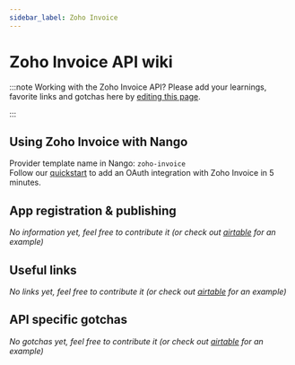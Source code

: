 ```yaml
---
sidebar_label: Zoho Invoice
---
```


# Zoho Invoice API wiki

:::note Working with the Zoho Invoice API?
Please add your learnings, favorite links and gotchas here by [editing this page](https://github.com/nangohq/nango/tree/master/docs/docs/providers/zoho-invoice.md).

:::

## Using Zoho Invoice with Nango

Provider template name in Nango: `zoho-invoice`  
Follow our [quickstart](../quickstart.md) to add an OAuth integration with Zoho Invoice in 5 minutes.

## App registration & publishing

_No information yet, feel free to contribute it (or check out [airtable](airtable.md) for an example)_

## Useful links

_No links yet, feel free to contribute it (or check out [airtable](airtable.md) for an example)_

## API specific gotchas

_No gotchas yet, feel free to contribute it (or check out [airtable](airtable.md) for an example)_
